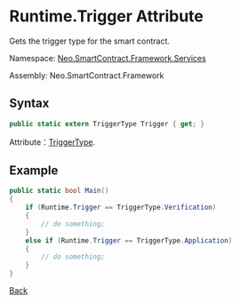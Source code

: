 # Runtime.Trigger Attribute

Gets the trigger type for the smart contract. 

Namespace: [Neo.SmartContract.Framework.Services](../index.md)

Assembly: Neo.SmartContract.Framework

## Syntax

```cs
public static extern TriggerType Trigger { get; }
```

Attribute：[TriggerType](../TriggerType.md).

## Example

```cs
public static bool Main()
{
    if (Runtime.Trigger == TriggerType.Verification)
    {
        // do something;
    }
    else if (Runtime.Trigger == TriggerType.Application)
    {
        // do something;
    }
}
```

[Back](index.md)
